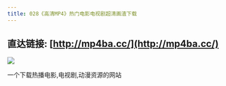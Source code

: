 ```yaml
---
title: 028《高清MP4》热门电影电视剧超清画渣下载
---
```




## 直达链接: [http://mp4ba.cc/](http://mp4ba.cc/)



![](https://www.v2fy.com/asset/super-web/dianying.png)


一个下载热播电影,电视剧,动漫资源的网站